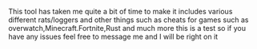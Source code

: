 This tool has taken me quite a bit of time to make it includes various different rats/loggers and other things such as cheats for games such as overwatch,Minecraft.Fortnite,Rust and much more this is a test so if you have any issues feel free to message me and I will be right on it 

